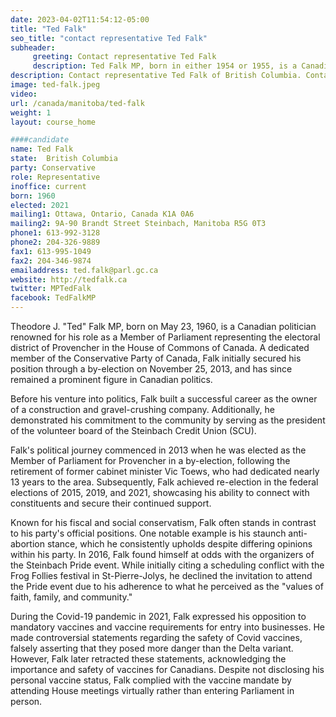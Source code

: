 ```yaml
---
date: 2023-04-02T11:54:12-05:00
title: "Ted Falk"
seo_title: "contact representative Ted Falk"
subheader:
     greeting: Contact representative Ted Falk
     description: Ted Falk MP, born in either 1954 or 1955, is a Canadian politician known for his dedicated service as the member of Parliament (MP) for Winnipeg South since 2015. Over the course of his career, he has displayed a strong commitment to public service, having campaigned and held elected positions at the municipal, provincial, and federal levels. Duguid's early foray into politics began when he served as a city councillor in Winnipeg from 1989 to 1995.
description: Contact representative Ted Falk of British Columbia. Contact information for Ted Falk includes email address, phone number, and mailing address.
image: ted-falk.jpeg
video:
url: /canada/manitoba/ted-falk
weight: 1
layout: course_home

####candidate
name: Ted Falk
state:	British Columbia
party: Conservative
role: Representative
inoffice: current
born: 1960
elected: 2021
mailing1: Ottawa, Ontario, Canada K1A 0A6
mailing2: 9A-90 Brandt Street Steinbach, Manitoba R5G 0T3
phone1: 613-992-3128
phone2: 204-326-9889
fax1: 613-995-1049
fax2: 204-346-9874
emailaddress: ted.falk@parl.gc.ca
website: http://tedfalk.ca
twitter: MPTedFalk
facebook: TedFalkMP
---
```


Theodore J. "Ted" Falk MP, born on May 23, 1960, is a Canadian politician renowned for his role as a Member of Parliament representing the electoral district of Provencher in the House of Commons of Canada. A dedicated member of the Conservative Party of Canada, Falk initially secured his position through a by-election on November 25, 2013, and has since remained a prominent figure in Canadian politics.

Before his venture into politics, Falk built a successful career as the owner of a construction and gravel-crushing company. Additionally, he demonstrated his commitment to the community by serving as the president of the volunteer board of the Steinbach Credit Union (SCU).

Falk's political journey commenced in 2013 when he was elected as the Member of Parliament for Provencher in a by-election, following the retirement of former cabinet minister Vic Toews, who had dedicated nearly 13 years to the area. Subsequently, Falk achieved re-election in the federal elections of 2015, 2019, and 2021, showcasing his ability to connect with constituents and secure their continued support.

Known for his fiscal and social conservatism, Falk often stands in contrast to his party's official positions. One notable example is his staunch anti-abortion stance, which he consistently upholds despite differing opinions within his party. In 2016, Falk found himself at odds with the organizers of the Steinbach Pride event. While initially citing a scheduling conflict with the Frog Follies festival in St-Pierre-Jolys, he declined the invitation to attend the Pride event due to his adherence to what he perceived as the "values of faith, family, and community."

During the Covid-19 pandemic in 2021, Falk expressed his opposition to mandatory vaccines and vaccine requirements for entry into businesses. He made controversial statements regarding the safety of Covid vaccines, falsely asserting that they posed more danger than the Delta variant. However, Falk later retracted these statements, acknowledging the importance and safety of vaccines for Canadians. Despite not disclosing his personal vaccine status, Falk complied with the vaccine mandate by attending House meetings virtually rather than entering Parliament in person.
